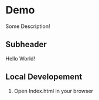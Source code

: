 # Demo

Some Description!

## Subheader

Hello World!

## Local Developement

1. Open Index.html in your browser
